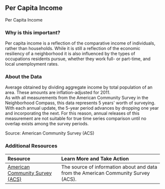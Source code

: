 ## Per Capita Income
Per Capita Income

### Why is this important?
Per capita income is a reflection of the comparative income of individuals, rather than households. While it is still a reflection of the economic resiliency of a neighborhood it is also influenced by the types of occupations residents pursue, whether they work full- or part-time, and local unemployment rates.

### About the Data
Average obtained by dividing aggregate income by total population of an area. These amounts are inflation-adjusted for 2011. <br> As with all measurements from the American Community Survey in the Neighborhood Compass, this data represents 5 years' worth of surveying. With each annual update, the 5-year period advances by dropping one year and incorporating the next. For this reason, annual releases of this measurement are not suitable for true time series comparison until no overlap exists among the survey periods.

Source: American Community Survey (ACS) 

### Additional Resources

|Resource | Learn More and Take Action | 
|:--- | :--- |
|[American Community Survey (ACS)](https://www.census.gov/acs/www/) | The source of information about and data from the American Community Survey (ACS).